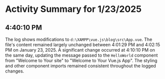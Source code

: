 # Activity Summary for 1/23/2025

## 4:40:10 PM
The log shows modifications to `d:\XAMPP\vue.js\blog\src\App.vue`.  The file's content remained largely unchanged between 4:01:29 PM and 4:02:15 PM on January 23, 2025. A significant change occurred at 4:10:10 PM on the same day, updating the message passed to the `HelloWorld` component from "Welcome to Your site" to "Welcome to Your Vue.js App".  The styling and other component imports remained consistent throughout the logged changes.
